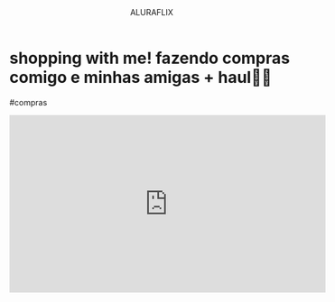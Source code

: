 <header>ALURAFLIX</header>


<h1>shopping with me! fazendo compras comigo e minhas amigas + haul🎀🛒</h1>
<p>#compras</p>



<iframe width="560" height="315" src="https://www.youtube.com/embed/OncBmk2dZM0?si=B1-7Uk2I1O_rSfpZ" title="YouTube video player" frameborder="0" allow="accelerometer; autoplay; clipboard-write; encrypted-media; gyroscope; picture-in-picture; web-share" referrerpolicy="strict-origin-when-cross-origin" allowfullscreen></iframe>